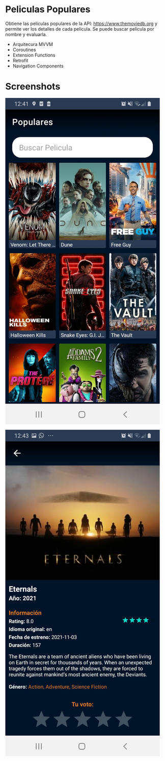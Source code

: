 # Peliculas Populares
Obtiene las peliculas populares de la API:  https://www.themoviedb.org y permite ver los detalles de cada pelicula. 
Se puede buscar pelicula por nombre y evaluarla. 

- Arquitecura MVVM
- Coroutines
- Extension Functions
- Retrofit
- Navigation Components

# Screenshots

![alt text](https://github.com/sabrinaar/peliculasPopulares/blob/main/ScreenShots/Screenshot_20211031-124137_Peliculas%20Populares.jpg)

![alt text](https://github.com/sabrinaar/peliculasPopulares/blob/main/ScreenShots/Screenshot_20211031-124304_Peliculas%20Populares.jpg)




